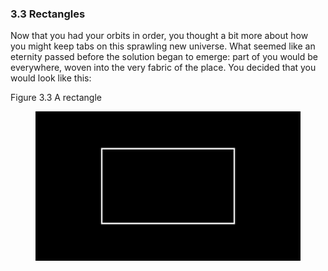 <h3 class="title">3.3 Rectangles</h3>
<p class="main-text small-text">
    Now that you had your orbits in order, you thought a bit more about how you might keep tabs on this sprawling new universe. What seemed like an eternity passed before the solution began to emerge: part of you would be everywhere, woven into the very fabric of the place. You decided that you would look like this:
</p>
<p class="small-text">
    Figure 3.3 A rectangle
</p>
<div class="one-two-one-grid">
    <div></div>
    <div>
        <figure>
            <img src="/assets/images/ch03/rectangle.png" alt="Diagram of a rectangle">
        </figure>
    </div>
    <div></div>
</div>